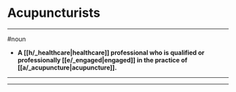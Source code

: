 # Acupuncturists
---
#noun
- **A [[h/_healthcare|healthcare]] professional who is qualified or professionally [[e/_engaged|engaged]] in the practice of [[a/_acupuncture|acupuncture]].**
---
---

